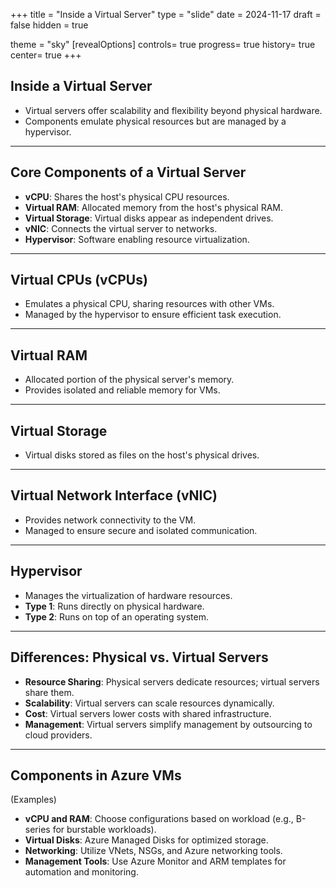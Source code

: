 +++
title = "Inside a Virtual Server"
type = "slide"
date = 2024-11-17
draft = false
hidden = true

theme = "sky"
[revealOptions]
controls= true
progress= true
history= true
center= true
+++

## Inside a Virtual Server
- Virtual servers offer scalability and flexibility beyond physical hardware.
- Components emulate physical resources but are managed by a hypervisor.
---
## Core Components of a Virtual Server
- **vCPU**: Shares the host's physical CPU resources.
- **Virtual RAM**: Allocated memory from the host's physical RAM.
- **Virtual Storage**: Virtual disks appear as independent drives.
- **vNIC**: Connects the virtual server to networks.
- **Hypervisor**: Software enabling resource virtualization.
---
## Virtual CPUs (vCPUs)
- Emulates a physical CPU, sharing resources with other VMs.
- Managed by the hypervisor to ensure efficient task execution.
---
## Virtual RAM
- Allocated portion of the physical server's memory.
- Provides isolated and reliable memory for VMs.
---
## Virtual Storage
- Virtual disks stored as files on the host's physical drives.
---
## Virtual Network Interface (vNIC)
- Provides network connectivity to the VM.
- Managed to ensure secure and isolated communication.
---
## Hypervisor
- Manages the virtualization of hardware resources.
- **Type 1**: Runs directly on physical hardware.
- **Type 2**: Runs on top of an operating system.
---
## Differences: Physical vs. Virtual Servers
- **Resource Sharing**: Physical servers dedicate resources; virtual servers share them.
- **Scalability**: Virtual servers can scale resources dynamically.
- **Cost**: Virtual servers lower costs with shared infrastructure.
- **Management**: Virtual servers simplify management by outsourcing to cloud providers.
---
## Components in Azure VMs
(Examples)
- **vCPU and RAM**: Choose configurations based on workload (e.g., B-series for burstable workloads).
- **Virtual Disks**: Azure Managed Disks for optimized storage.
- **Networking**: Utilize VNets, NSGs, and Azure networking tools.
- **Management Tools**: Use Azure Monitor and ARM templates for automation and monitoring.